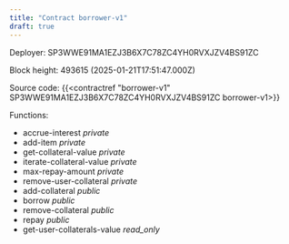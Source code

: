 ```yaml
---
title: "Contract borrower-v1"
draft: true
---
```

Deployer: SP3WWE91MA1EZJ3B6X7C78ZC4YH0RVXJZV4BS91ZC


 



Block height: 493615 (2025-01-21T17:51:47.000Z)

Source code: {{<contractref "borrower-v1" SP3WWE91MA1EZJ3B6X7C78ZC4YH0RVXJZV4BS91ZC borrower-v1>}}

Functions:

* accrue-interest _private_
* add-item _private_
* get-collateral-value _private_
* iterate-collateral-value _private_
* max-repay-amount _private_
* remove-user-collateral _private_
* add-collateral _public_
* borrow _public_
* remove-collateral _public_
* repay _public_
* get-user-collaterals-value _read_only_
